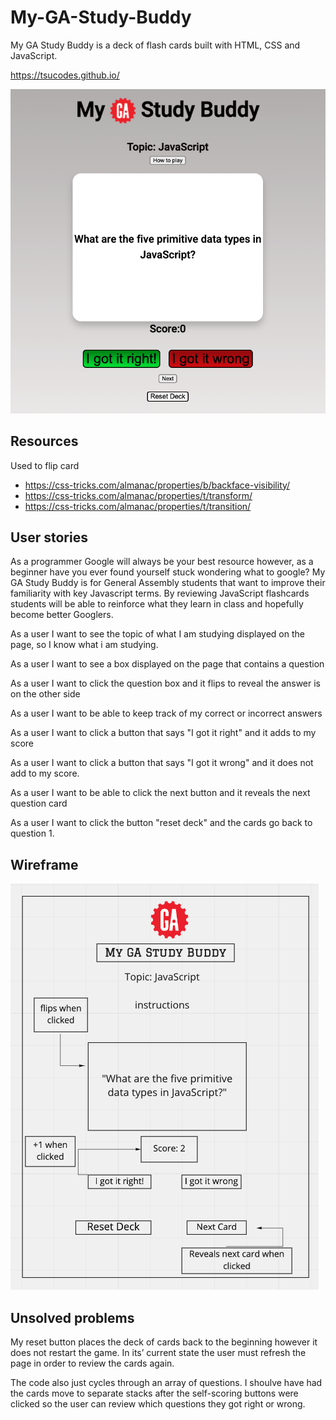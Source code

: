 # My-GA-Study-Buddy
My GA Study Buddy is a deck of flash cards built with HTML, CSS and JavaScript. 

https://tsucodes.github.io/

![Project preview](studybuddygamepreview.png)
## Resources 
Used to flip card
- https://css-tricks.com/almanac/properties/b/backface-visibility/
- https://css-tricks.com/almanac/properties/t/transform/
- https://css-tricks.com/almanac/properties/t/transition/

## User stories
 As a programmer Google will always be your best resource however, as a beginner have you ever found yourself stuck wondering what to google? My GA Study Buddy is for General Assembly students that want to improve their familiarity with key Javascript terms. By reviewing JavaScript flashcards students will be able to reinforce what they learn in class and hopefully become better Googlers.

As a user I want to see the topic of what I am studying displayed on the page, so I know what i am studying.

As a user I want to see a box displayed on the page that contains a question

As a user I want to click the question box and it flips to reveal the answer is on the other side

As a user I want to be able to keep track of my correct or incorrect answers

As a user I want to click a button that says "I got it right" and it adds to my score

As a user I want to click a button that says "I got it wrong" and it does not add to my score.

As a user I want to be able to click the next button and it reveals the next question card

As a user I want to click the button "reset deck" and the cards go back to question 1.

## Wireframe
![Wireframes](StudyBuddywireframequestion.png)

## Unsolved problems
 My reset button places the deck of cards back to the beginning however it does not restart the game. In its’ current state the user must refresh the page in order to review the cards again.

The code also just cycles through an array of questions. I shoulve have had the cards move to separate stacks after the self-scoring buttons were clicked so the user can review which questions they got right or wrong.
